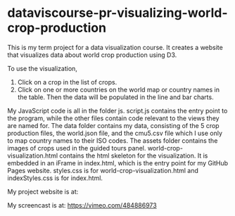 # dataviscourse-pr-visualizing-world-crop-production
This is my term project for a data visualization course. It creates a website that visualizes data about world crop production using D3.

To use the visualization,
1) Click on a crop in the list of crops.
2) Click on one or more countries on the world map or country names in the table.
Then the data will be populated in the line and bar charts.

My JavaScript code is all in the folder js. script.js contains the entry point to the program, while the other files contain code relevant to the views they are named for. The data folder contains my data, consisting of the 5 crop production files, the world.json file, and the cmu5.csv file which I use only to map country names to their ISO codes. The assets folder contains the images of crops used in the guided tours panel. world-crop-visualization.html contains the html skeleton for the visualization. It is embedded in an iFrame in index.html, which is the entry point for my GitHub Pages website. styles.css is for world-crop-visualization.html and indexStyles.css is for index.html. 

My project website is at:

My screencast is at: https://vimeo.com/484886973
